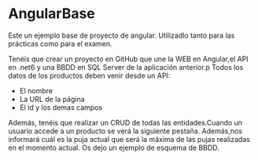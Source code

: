 # AngularBase

Este un ejemplo base de proyecto de angular. Utilizadlo tanto para las prácticas como para el examen.

Tenéis que crear un proyecto en GitHub que une la WEB en Angular,el API en .net6 y una BBDD en SQL Server de la aplicación anterior.p
Todos los datos de los productos deben venir desde un API:

- El nombre
- La URL de la página
- El id y los demas campos

Además, tenéis que realizar un CRUD de todas las entidades.Cuando un usuario accede a un producto se verá la siguiente pestaña.
Además,nos informará cuál es la puja actual que será la máxima de las pujas realizadas en el momento actual. Os dejo un ejemplo de esquema de BBDD.
